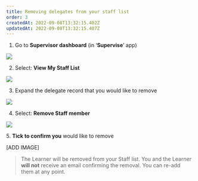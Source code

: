 ```yaml
---
title: Removing delegates from your staff list
order: 3
createdAt: 2022-09-08T13:32:15.402Z
updatedAt: 2022-09-08T13:32:15.407Z
---
```

1. Go to **Supervisor dashboard** (in ‘**Supervise**’ app) ​

![](/img/em-3-11-Removing.jpg)

2. Select: **View My Staff List​**

![](/img/em-3-12-Removing.jpg)

3. Expand the delegate record that you would like to remove​

![](/img/em-3-13-Removing.jpg)

4. Select: **Remove Staff member​**

![](/img/em-3-14-Removing.jpg)

5﻿. **Tick to confirm you** would like to remove

\[﻿ADD IMAGE]



> The Learner will be removed from your Staff list. You and the Learner **will not** receive an email confirming the removal.​ You can re-add them at any point.